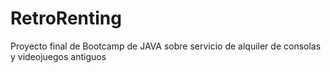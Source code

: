 # RetroRenting
Proyecto final de Bootcamp de JAVA sobre servicio de alquiler de consolas y videojuegos antiguos
